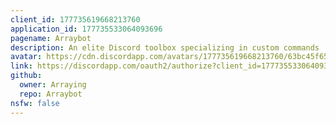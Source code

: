 ```yaml
---
client_id: 177735619668213760
application_id: 177735533064093696
pagename: Arraybot
description: An elite Discord toolbox specializing in custom commands
avatar: https://cdn.discordapp.com/avatars/177735619668213760/63bc45f65b10a436a7d4d9bf8588c7b1.png
link: https://discordapp.com/oauth2/authorize?client_id=177735533064093696&scope=bot&permissions=268528647
github:
  owner: Arraying
  repo: Arraybot
nsfw: false
---
```

